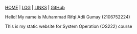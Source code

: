 [HOME](https://github.com/asta-kunn/os222/blob/main) | [LOG]([TXT/mylog.txt](https://github.com/asta-kunn/os222/blob/master/TXT/mylog.txt)) | [LINKS]([LINKS/](https://github.com/asta-kunn/os222/blob/main/LINKS)) | [GitHub]((https://github.com/asta-kunn/os222))

Hello!
My name is Muhammad Rifqi Adli Gumay (2106752224)


This is my static website for System Operation (OS222) course
